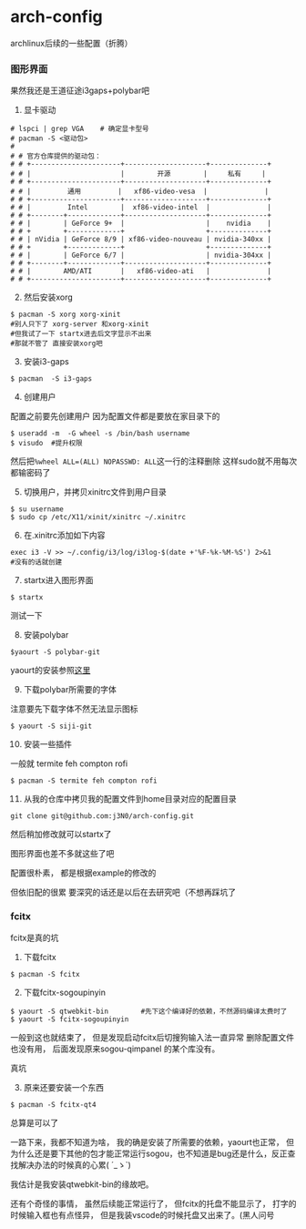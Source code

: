 # arch-config
archlinux后续的一些配置（折腾）

### 图形界面
果然我还是王道征途i3gaps+polybar吧

1. 显卡驱动
```
# lspci | grep VGA    # 确定显卡型号
# pacman -S <驱动包>
#
# # 官方仓库提供的驱动包：
# # +----------------------+--------------------+--------------+
# # |                      |        开源        |     私有     |
# # +----------------------+--------------------+--------------+
# # |         通用         |   xf86-video-vesa  |              |
# # +----------------------+--------------------+--------------+
# # |         Intel        |  xf86-video-intel  |              |
# # +--------+-------------+--------------------+--------------+
# # |        | GeForce 9+  |                    |    nvidia    |
# # +        +-------------+                    +--------------+
# # | nVidia | GeForce 8/9 | xf86-video-nouveau | nvidia-340xx |
# # +        +-------------+                    +--------------+
# # |        | GeForce 6/7 |                    | nvidia-304xx |
# # +--------+-------------+--------------------+--------------+
# # |        AMD/ATI       |   xf86-video-ati   |              |
# # +----------------------+--------------------+--------------+
```

2. 然后安装xorg
```
$ pacman -S xorg xorg-xinit
#别人只下了 xorg-server 和xorg-xinit
#但我试了一下 startx进去后文字显示不出来
#那就不管了 直接安装xorg吧
```
3. 安装i3-gaps
```
$ pacman  -S i3-gaps
```
4. 创建用户

配置之前要先创建用户
因为配置文件都是要放在家目录下的
```
$ useradd -m  -G wheel -s /bin/bash username
$ visudo  #提升权限
```
然后把`%wheel ALL=(ALL) NOPASSWD: ALL`这一行的注释删除
这样sudo就不用每次都输密码了

5. 切换用户，并拷贝xinitrc文件到用户目录
```
$ su username
$ sudo cp /etc/X11/xinit/xinitrc ~/.xinitrc
```
6. 在.xinitrc添加如下内容
```
exec i3 -V >> ~/.config/i3/log/i3log-$(date +'%F-%k-%M-%S') 2>&1
#没有的话就创建
```

7. startx进入图形界面
```
$ startx
```
测试一下

8. 安装polybar 
```
$yaourt -S polybar-git
```
yaourt的安装参照[这里](https://archlinux.fr/yaourt-en)

9. 下载polybar所需要的字体

注意要先下载字体不然无法显示图标
```
$ yaourt -S siji-git
```
10. 安装一些插件

一般就 termite feh compton rofi
```
$ pacman -S termite feh compton rofi
```
11. 从我的仓库中拷贝我的配置文件到home目录对应的配置目录
```
git clone git@github.com:j3N0/arch-config.git
```
然后稍加修改就可以startx了

图形界面也差不多就这些了吧

配置很朴素， 都是根据example的修改的 

但依旧配的很累 要深究的话还是以后在去研究吧（不想再踩坑了


### fcitx
fcitx是真的坑
1. 下载fcitx
```
$ pacman -S fcitx
```
2. 下载fcitx-sogoupinyin
```
$ yaourt -S qtwebkit-bin        #先下这个编译好的依赖，不然源码编译太费时了
$ yaourt -S fcitx-sogoupinyin
```
一般到这也就结束了， 但是发现启动fcitx后切搜狗输入法一直异常
删除配置文件也没有用， 后面发现原来sogou-qimpanel 的某个库没有。

真坑

3. 原来还要安装一个东西
```
$ pacman -S fcitx-qt4
```
总算是可以了

一路下来，我都不知道为啥， 我的确是安装了所需要的依赖，yaourt也正常，
但为什么还是要下其他的包才能正常运行sogou，也不知道是bug还是什么，反正查找解决办法的时候真的心累( ´_ゝ`)

我估计是我安装qtwebkit-bin的缘故吧。

还有个奇怪的事情， 虽然后续能正常运行了， 但fcitx的托盘不能显示了， 打字的时候输入框也有点怪异， 但是我装vscode的时候托盘又出来了。(黑人问号



